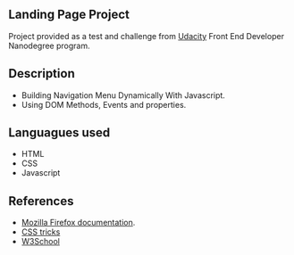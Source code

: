 ## Landing Page Project
Project provided as a test and challenge from [Udacity](https://www.udacity.com/) Front End Developer Nanodegree program.

## Description
- Building Navigation Menu Dynamically With Javascript.
- Using DOM Methods, Events and properties.

## Languagues used
- HTML
- CSS
- Javascript

## References
- [Mozilla Firefox documentation](https://developer.mozilla.org/en-US/docs/Web/API/Document_Object_Model/Introduction).
- [CSS tricks](https://css-tricks.com/)
- [W3School](https://css-tricks.com/)
